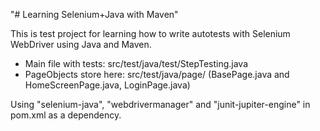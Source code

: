 "# Learning Selenium+Java with Maven"

This is test project for learning how to write autotests with Selenium WebDriver using Java and Maven.

- Main file with tests: src/test/java/test/StepTesting.java
- PageObjects store here: src/test/java/page/ (BasePage.java and HomeScreenPage.java, LoginPage.java)

Using "selenium-java", "webdrivermanager" and "junit-jupiter-engine" in pom.xml as a dependency.